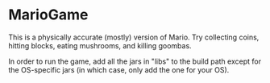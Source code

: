 # MarioGame

This is a physically accurate (mostly) version of Mario. Try collecting coins, hitting blocks, eating mushrooms, and killing goombas.

In order to run the game, add all the jars in "libs" to the build path except for the OS-specific jars (in which case, only add the one for your OS).
